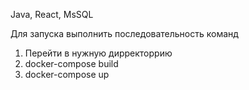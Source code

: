 Java, React, MsSQL

Для запуска выполнить последовательность команд

1. Перейти в нужную дирректоррию
2. docker-compose build
3. docker-compose up
